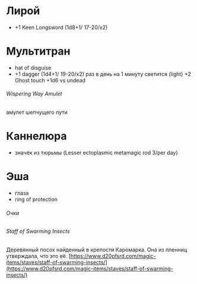 # Лирой

- +1 Keen Longsword (1d8+1/ 17-20/x2)

# Мультитран

- hat of disguise
- +1 dagger (1d4+1/ 19-20/x2) раз в день на 1 минуту светится (light) +2 Ghost touch +1d6 vs undead

###### Wispering Way Amulet

амулет шепчущего пути


# Каннелюра

- значёк из тюрьмы (Lesser ectoplasmic metamagic rod 3/per day)

# Эша

- глаза
- ring of protection

###### Очки


###### Staff of Swarming Insects
Деревянный посох найденный в крепости Каромарка. Она из пленниц утверждала, что
это её. [https://www.d20pfsrd.com/magic-items/staves/staff-of-swarming-insects/](https://www.d20pfsrd.com/magic-items/staves/staff-of-swarming-insects/)
